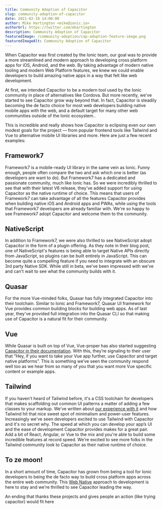 ```yaml
---
title: Community Adoption of Capacitor
slug: community-adoption-of-capacitor
date: 2021-02-18 14:00:00
author: Mike Hartington <mike@ionic.io>
authorUrl: https://twitter.com/mhartington
description: Community Adoption of Capacitor
featuredImage: /community-adoption/cap-adoption-feature-image.png
featuredImageAlt: Community Adoption of Capacitor
---
```


When Capacitor was first created by the Ionic team, our goal was to provide a more streamlined and modern approach to developing cross platform apps for iOS, Android, and the web. By taking advantage of modern native tooling and modern Web Platform features, we knew we could enable developers to build amazing native apps in a way that felt like web development.

At first, we intended Capacitor to be a modern tool used by the Ionic community in place of alternatives like Cordova. But more recently, we've started to see Capacitor grow way beyond that. In fact, Capacitor is steadily becoming the de facto choice for most web developers building native mobile apps with the web, and a default target for many other web communities outside of the Ionic ecosystem..

This is incredible and really shows how Capacitor is eclipsing even our own modest goals for the project — from popular frontend tools like Tailwind and Vue to alternative mobile UI libraries and more. Here are just a few recent examples:

## Framework7

Framework7 is a mobile-ready UI library in the same vein as Ionic. Funny enough, people often compare the two and ask which one is better (as developers are want to do). But Framework7 has a dedicated and passionate community, much like Ionic has. So we were incredibly thrilled to see that with their latest V6 release, they've added support for using Capacitor as the native runtime of choice. This means that users of Framework7 can take advantage of all the features Capacitor provides when building native iOS and Android apps and PWAs, while using the tools that Framework7 developers are already familiar with. We're so happy to see Framework7 adopt Capacitor and welcome them to the community.

## NativeScript

In addition to Framework7, we were also thrilled to see NativeScript adopt Capacitor in the form of a plugin offering. As they note in their blog post, one of NativeScript's features is being able to target Native APIs directly from JavaScript, so plugins can be built entirely in JavaScript. This can become quite a compelling feature if you need to integrate with an obscure 3rd party Native SDK. While still in beta, we've been impressed with we've and can't wait to see what the community builds with it.

## Quasar

For the more Vue-minded folks, Quasar has fully integrated Capacitor into their toolchain. Similar to Ionic and Framework7, Quasar UI framework for Vue provides common building blocks for building web apps. As of last year, they've provided full integration into the Quasar CLI so that making use of Capacitor is a natural fit for their community.

## Vue

While Quasar is built on top of Vue, Vue-proper has also started suggesting [Capacitor in their documentation](https://v3.vuejs.org/guide/mobile.html#capacitor). With this, they’re signaling to their user that “Hey, if you want to take your Vue app further, use Capacitor and target native platforms”. This is something we’ve seen the community respond well too as we hear from so many of you that you want more Vue specific content or example apps.

## Tailwind

If you haven't heard of Tailwind before, it's a CSS toolchain for developers that makes scaffolding out common UI patterns a matter of adding a few classes to your markup. We've written about [our experience with it](https://capacitorjs.com/blog/mobile-apps-with-tailwind-css-nextjs-ionic-and-capacitor) and how Tailwind hit that nice sweet spot of minimalism and power-user features. Increasingly we've seen developers excited to use Tailwind with Capacitor and it's no secret why. The speed at which you can develop your app’s UI and the ease of development Capacitor provides makes for a great pair. Add a bit of React, Angular, or Vue to the mix and you're able to build some incredible features at record speed. We're excited to see more folks in the Tailwind community look to Capacitor as their native runtime of choice.

## To ze moon!

In a short amount of time, Capacitor has grown from being a tool for Ionic developers to being the de facto way to build cross platform apps across the entire web community. This [Web Native](https://webnative.tech) approach to development is here to stay and we're thrilled to see Capacitor leading the way.

An ending that thanks these projects and gives people an action (like trying capacitor) would fit here
